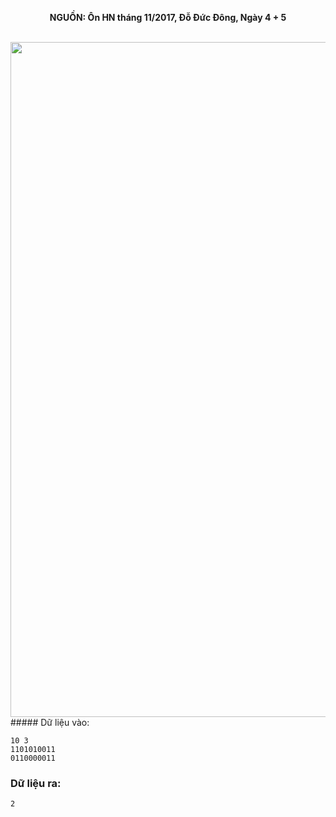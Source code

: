 **<center>NGUỒN: Ôn HN tháng 11/2017, Đỗ Đức Đông, Ngày 4 + 5</center>**
<br>

<img src="/images/problems/1031/latco.svg" width=1080px>##### Dữ liệu vào:
```
10 3
1101010011
0110000011
```

### Dữ liệu ra:
```
2
```